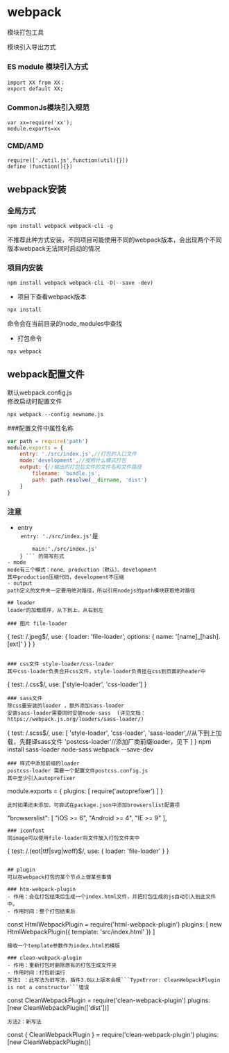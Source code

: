 # webpack

模块打包工具

模块引入导出方式
### ES module 模块引入方式  
```
import XX from XX；  
export default XX;
```
### CommonJs模块引入规范  
```
var xx=require('xx');
module.exports=xx
```
### CMD/AMD
``` 
require(['./util.js',function(util){}])
define (function(){})
```   

## webpack安装
### 全局方式
```
npm install webpack webpack-cli -g
```  
不推荐此种方式安装，不同项目可能使用不同的webpack版本，会出现两个不同版本webpack无法同时启动的情况

### 项目内安装
``` 
npm install webpack webpack-cli -D(--save -dev)
```  
- 项目下查看webpack版本
``` 
npx install
```   
命令会在当前目录的node_modules中查找
- 打包命令
```  
npx webpack
```  

## webpack配置文件 
默认webpack.config.js  
修改启动时配置文件
```  
npx webpack --config newname.js
```  
###配置文件中属性名称  
```javascript 
var path = require('path')
module.exports = {
    entry: './src/index.js',//打包的入口文件
    mode:'development',//按照什么模式打包
    output: {//输出的打包后文件的文件名和文件路径
        filename: 'bundle.js',
        path: path.resolve(__dirname, 'dist')
    }
}
```  
### 注意
- entry   
``` entry: './src/index.js'```是 
```   entry:{
        main:'./src/index.js'
    } ``` 的简写形式 
- mode  
mode有三个模式：none、production（默认）、development    
其中production压缩代码，development不压缩
- output  
path定义的文件夹一定要用绝对路径，所以引用nodejs的path模块获取绝对路径  

## loader
loader的加载顺序，从下到上，从右到左

### 图片 file-loader  

``` 
{
     test: /\.jpeg$/,
      use: {
      loader: 'file-loader',
      options: {
        name: '[name]_[hash].[ext]'
       }
    }
 }
```

### css文件 style-loader/css-loader    
其中css-loader负责合并css文件，style-loader负责挂在css到页面的header中

```
{
    test: /\.css$/,
    use: ['style-loader', 'css-loader']
}
```  
### sass文件 
除css要安装的loader ，额外添加sass-loader  
安装sass-loader需要同时安装node-sass  (详见文档：https://webpack.js.org/loaders/sass-loader/)

```
{
  test: /\.scss$/,
  use: [
      'style-loader',
      'css-loader',
      'sass-loader',//从下到上加载，先翻译sass文件
      'postcss-loader'//添加厂商前缀loader，见下
   ]
 }
npm install sass-loader node-sass webpack --save-dev
``` 
### 样式中添加前缀的loader  
postcss-loader 需要一个配置文件postcss.config.js  
其中至少引入autoprefixer

```  
module.exports = {
    plugins: [
        require('autoprefixer')
    ]
}
```  
此时如果还未添加，可尝试在package.json中添加browserslist配置项

```  
  "browserslist": [
        "iOS >= 6",
        "Android >= 4",
        "IE >= 9"
   ],
``` 
### iconfont
同image可以使用file-loader将文件放入打包文件夹中

```
{
   test: /\.(eot|ttf|svg|woff)$/,
   use: {
         loader: 'file-loader'
        }
}
```

## plugin
可以在webpack打包的某个节点上做某些事情

### htm-webpack-plugin
- 作用：会在打包结束后生成一个index.html文件，并把打包生成的js自动引入到此文件中。  
- 作用时间：整个打包结束后

```
const HtmlWebpackPlugin = require('html-webpack-plugin')
plugins: [
	new HtmlWebpackPlugin({ template: 'src/index.html' })
	]
```
接收一个template参数作为index.html的模版

### clean-webpack-plugin 
- 作用：重新打包时删除原有的打包生成文件夹
- 作用时间：打包前运行   
写法1 ：此写法为旧写法，插件3.0以上版本会报```TypeError: CleanWebpackPlugin is not a constructor```错误

```
const CleanWebpackPlugin  = require('clean-webpack-plugin')
plugins: [new CleanWebpackPlugin(['dist'])]
```
方法2：新写法

```  
const { CleanWebpackPlugin } = require('clean-webpack-plugin')
plugins: [new CleanWebpackPlugin()]
```
